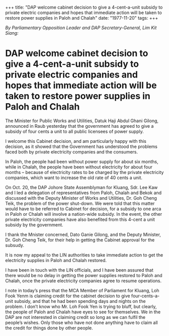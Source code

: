 +++ 
title: "DAP welcome cabinet decision to give a 4-cent-a-unit subsidy to private electric companies and hopes that immediate action will be taken to restore power supplies in Paloh and Chalah"
date: "1977-11-20"
tags:
+++

_By Parliamentary Opposition Leader and DAP Secretary-General, Lim Kit Siang:_

# DAP welcome cabinet decision to give a 4-cent-a-unit subsidy to private electric companies and hopes that immediate action will be taken to restore power supplies in Paloh and Chalah

The Minister for Public Works and Utilities, Datuk Haji Abdul Ghani Gilong, announced in Raub yesterday that the government has agreed to give a subsidy of four cents a unit to all public licensees of power supply.</u>

I welcome this Cabinet decision, and am particularly happy with this decision, as it showed that the Government has understood the problems faced both by private electricity companies and the consumers.

In Paloh, the people had been without power supply for about six months, while in Chalah, the people have been without electricity for about four months – because of electricity rates to be charged by the private electricity companies, which want to increase the old rate of 40 cents a unit.

On Oct. 20, the DAP Johore State Assemblyman for Kluang, Sdr. Lee Kaw and I led a delegation of representatives from Paloh, Chalah and Bekok and discussed with the Deputy Minister of Works and Utilities, Dr. Goh Cheng Teik, the problem of the power shut-down. We were told that this matter would have to be referred to Cabinet for decision, for a subsidy to one arca in Paloh or Chalah will involve a nation-wide subsidy. In the event, the other private electricity companies have also benefited from this 4-cent a unit subsidy by the government.

I thank the Mnister concerned, Dato Ganie Gilong, and the Deputy Minister, Dr. Goh Cheng Teik, for their help in getting the Cabinet approval for the subsudy.

It is now my appeal to the LIN authorities to take immediate action to get the electricity supplies in Paloh and Chalah restored.

I have been in touch with the LIN officials, and I have been assured that there would be no delay in getting the power supplies restored to Paloh and Chalah, once the private electricity companies agree to resume operations.

I note in today’s press that the MCA Member of Parliament for Kluang, Loh Fook Yenm is claiming credit for the cabinet decision to give four-cents-a-unit subsidy, and that he had been spending days and nights on the problem. I don’t know who Mr. Loh Fook Yen is trying to bluff, but clearly, the people of Paloh and Chalah have eyes to see for themselves. We in the DAP are not interested in claiming credit so long as we can fulfil the people’s wishes. Only those who have not done anything have to claim all the credit for things done by other people.
 
